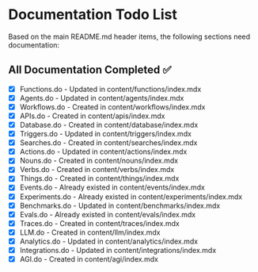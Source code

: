 # Documentation Todo List

Based on the main README.md header items, the following sections need documentation:

## All Documentation Completed ✅
- [x] Functions.do - Updated in content/functions/index.mdx
- [x] Agents.do - Updated in content/agents/index.mdx
- [x] Workflows.do - Created in content/workflows/index.mdx
- [x] APIs.do - Created in content/apis/index.mdx
- [x] Database.do - Created in content/database/index.mdx
- [x] Triggers.do - Updated in content/triggers/index.mdx
- [x] Searches.do - Created in content/searches/index.mdx
- [x] Actions.do - Updated in content/actions/index.mdx
- [x] Nouns.do - Created in content/nouns/index.mdx
- [x] Verbs.do - Created in content/verbs/index.mdx
- [x] Things.do - Created in content/things/index.mdx
- [x] Events.do - Already existed in content/events/index.mdx
- [x] Experiments.do - Already existed in content/experiments/index.mdx
- [x] Benchmarks.do - Updated in content/benchmarks/index.mdx
- [x] Evals.do - Already existed in content/evals/index.mdx
- [x] Traces.do - Created in content/traces/index.mdx
- [x] LLM.do - Created in content/llm/index.mdx
- [x] Analytics.do - Updated in content/analytics/index.mdx
- [x] Integrations.do - Updated in content/integrations/index.mdx
- [x] AGI.do - Created in content/agi/index.mdx

